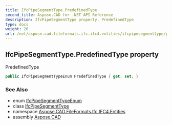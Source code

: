 ```yaml
---
title: IfcPipeSegmentType.PredefinedType
second_title: Aspose.CAD for .NET API Reference
description: IfcPipeSegmentType property. PredefinedType
type: docs
weight: 20
url: /net/aspose.cad.fileformats.ifc.ifc4.entities/ifcpipesegmenttype/predefinedtype/
---
```

## IfcPipeSegmentType.PredefinedType property

PredefinedType

```csharp
public IfcPipeSegmentTypeEnum PredefinedType { get; set; }
```

### See Also

* enum [IfcPipeSegmentTypeEnum](../../../aspose.cad.fileformats.ifc.ifc4.types/ifcpipesegmenttypeenum/)
* class [IfcPipeSegmentType](../)
* namespace [Aspose.CAD.FileFormats.Ifc.IFC4.Entities](../../ifcpipesegmenttype/)
* assembly [Aspose.CAD](../../../)


